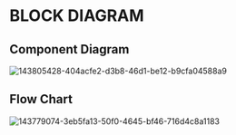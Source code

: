 # BLOCK DIAGRAM
## Component Diagram
![143805428-404acfe2-d3b8-46d1-be12-b9cfa04588a9](https://user-images.githubusercontent.com/71758695/144067236-075ad413-ca1d-48aa-9335-39ce946b9c06.png)
## Flow Chart
![143779074-3eb5fa13-50f0-4645-bf46-716d4c8a1183](https://user-images.githubusercontent.com/71758695/144067336-0011c313-cff0-4637-aeaf-9fb9bd92e47b.png)


